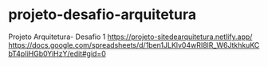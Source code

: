# projeto-desafio-arquitetura
Projeto Arquitetura-  Desafio 1	
https://projeto-sitedearquitetura.netlify.app/
https://docs.google.com/spreadsheets/d/1ben1JLKlv04wRI8lR_W6JtkhkuKCbT4pIiHGb0YiHzY/edit#gid=0
